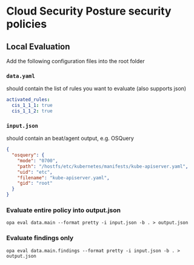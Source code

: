 # Cloud Security Posture security policies 

## Local Evaluation
Add the following configuration files into the root folder
### `data.yaml`
should contain the list of rules you want to evaluate (also supports json)

```yaml
activated_rules:
  cis_1_1_1: true
  cis_1_1_2: true
```

### `input.json`
should contain an beat/agent output, e.g. OSQuery

```json
{
  "osquery": {
    "mode": "0700",
    "path": "/hostfs/etc/kubernetes/manifests/kube-apiserver.yaml",
    "uid": "etc",
    "filename": "kube-apiserver.yaml",
    "gid": "root"
  }
}
```

### Evaluate entire policy into output.json
`opa eval data.main --format pretty -i input.json -b . > output.json`

### Evaluate findings only
`opa eval data.main.findings --format pretty -i input.json -b . > output.json`

